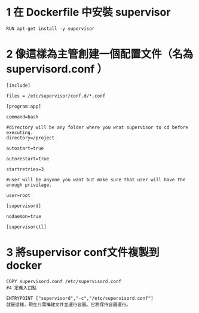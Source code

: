# 1 在 Dockerfile 中安裝 supervisor
```
RUN apt-get install -y supervisor
```
# 2 像這樣為主管創建一個配置文件（名為 supervisord.conf ）
```
[include]

files = /etc/supervisor/conf.d/*.conf

[program:app]

command=bash

#directory will be any folder where you wnat supervisor to cd before executing.
directory=/project 

autostart=true

autorestart=true

startretries=3

#user will be anyone you want but make sure that user will have the enough privilage.

user=root

[supervisord]

nodaemon=true

[supervisorctl]
```

# 3 將supervisor conf文件複製到docker

```
COPY supervisord.conf /etc/supervisord.conf
#4 定義入口點

ENTRYPOINT ["supervisord","-c","/etc/supervisord.conf"]
就是這樣，現在只需構建文件並運行容器。它將保持容器運行。

```
